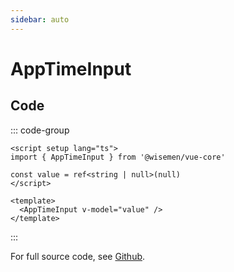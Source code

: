 ```yaml
---
sidebar: auto
---
```


# AppTimeInput

<!-- @include: ./app-time-input-meta.md -->

## Code

::: code-group
```vue [Usage]
<script setup lang="ts">
import { AppTimeInput } from '@wisemen/vue-core'

const value = ref<string | null>(null)
</script>
  
<template>
  <AppTimeInput v-model="value" />
</template>
```
:::

For full source code, see [Github](https://github.com/wisemen-digital/vue-core/blob/main/packages/components/src/components/date/time/AppTimeInput.vue).
